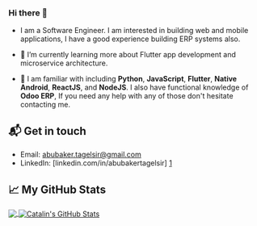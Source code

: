 ### Hi there 👋

<!--
**AbubakerTagelsir/abubakertagelsir** is a ✨ _special_ ✨ repository because its `README.md` (this file) appears on your GitHub profile.

Here are some ideas to get you started:

- 🔭 I’m currently working on ...
- 🌱 I’m currently learning ...
- 👯 I’m looking to collaborate on ...
- 🤔 I’m looking for help with ...
- 💬 Ask me about ...
- 📫 How to reach me: ...
- 😄 Pronouns: ...
- ⚡ Fun fact: ...
-->



- I am a Software Engineer. I am interested in building web and mobile applications, I have a good experience building ERP systems also.

- 🌱 I’m currently learning more about Flutter app development and microservice architecture.

- 👯 I am familiar with including **Python**, **JavaScript**, **Flutter**, **Native Android**, **ReactJS**, and
**NodeJS**. I also have functional knowledge of **Odoo ERP**, If you need any help with any of those don't hesitate contacting me.



## 📬 Get in touch

- Email: <a href="mailto:abubaker.tagelsir@gmail.com">abubaker.tagelsir@gmail.com</a>
- LinkedIn: [linkedin.com/in/abubakertagelsir] [1]

## &#x1f4c8; My GitHub Stats

<a href="https://github.com/abubakertagelsir">
  <img align="center" src="https://github-readme-stats.vercel.app/api/top-langs/?username=abubakertagelsir&hide=Html,PHP&title_color=ffffff&text_color=c9cacc&icon_color=2bbc8a&bg_color=1d1f21" />
</a>

<a href="https://github.com/abubakertagelsir">
  <img align="center" src="https://github-readme-stats.vercel.app/api?username=abubakertagelsir&show_icons=true&line_height=27&count_private=true&title_color=ffffff&text_color=c9cacc&icon_color=2bbc8a&bg_color=1d1f21" alt="Catalin's GitHub Stats" />
</a>

[1]: https://www.linkedin.com/in/abubakertagelsir
